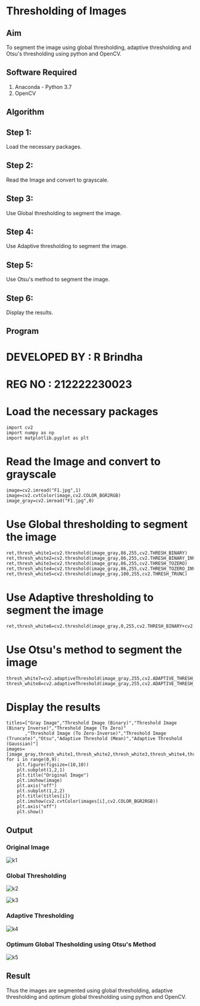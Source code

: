# Thresholding of Images
## Aim
To segment the image using global thresholding, adaptive thresholding and Otsu's thresholding using python and OpenCV.

## Software Required
1. Anaconda - Python 3.7
2. OpenCV

## Algorithm
## Step 1:
Load the necessary packages.

## Step 2:
Read the Image and convert to grayscale.

## Step 3:
Use Global thresholding to segment the image.

## Step 4:
Use Adaptive thresholding to segment the image.

## Step 5:
Use Otsu's method to segment the image.

## Step 6:
Display the results.

## Program
# DEVELOPED BY : R Brindha
# REG NO : 212222230023
# Load the necessary packages
```
import cv2
import numpy as np
import matplotlib.pyplot as plt
```
# Read the Image and convert to grayscale
```
image=cv2.imread("F1.jpg",1)
image=cv2.cvtColor(image,cv2.COLOR_BGR2RGB)
image_gray=cv2.imread("F1.jpg",0)
```
# Use Global thresholding to segment the image
```
ret,thresh_white1=cv2.threshold(image_gray,86,255,cv2.THRESH_BINARY)
ret,thresh_white2=cv2.threshold(image_gray,86,255,cv2.THRESH_BINARY_INV)
ret,thresh_white3=cv2.threshold(image_gray,86,255,cv2.THRESH_TOZERO)
ret,thresh_white4=cv2.threshold(image_gray,86,255,cv2.THRESH_TOZERO_INV)
ret,thresh_white5=cv2.threshold(image_gray,100,255,cv2.THRESH_TRUNC)
```
# Use Adaptive thresholding to segment the image
```
ret,thresh_white6=cv2.threshold(image_gray,0,255,cv2.THRESH_BINARY+cv2.THRESH_OTSU)
```
# Use Otsu's method to segment the image 
```
thresh_white7=cv2.adaptiveThreshold(image_gray,255,cv2.ADAPTIVE_THRESH_MEAN_C,cv2.THRESH_BINARY,11,2)
thresh_white8=cv2.adaptiveThreshold(image_gray,255,cv2.ADAPTIVE_THRESH_GAUSSIAN_C,cv2.THRESH_BINARY,11,2)
```
# Display the results
```
titles=["Gray Image","Threshold Image (Binary)","Threshold Image (Binary Inverse)","Threshold Image (To Zero)"
       ,"Threshold Image (To Zero-Inverse)","Threshold Image (Truncate)","Otsu","Adaptive Threshold (Mean)","Adaptive Threshold (Gaussian)"]
images=[image_gray,thresh_white1,thresh_white2,thresh_white3,thresh_white4,thresh_white5,thresh_white6,thresh_white7,thresh_white8]
for i in range(0,9):
    plt.figure(figsize=(10,10))
    plt.subplot(1,2,1)
    plt.title("Original Image")
    plt.imshow(image)
    plt.axis("off")
    plt.subplot(1,2,2)
    plt.title(titles[i])
    plt.imshow(cv2.cvtColor(images[i],cv2.COLOR_BGR2RGB))
    plt.axis("off")
    plt.show()

```
## Output
### Original Image
![k1](https://github.com/Brindha77/Thresholding/assets/118889143/91b8ae8b-f82e-4013-b4f3-30fb29304346)

### Global Thresholding
![k2](https://github.com/Brindha77/Thresholding/assets/118889143/76518d1c-9d55-4864-8309-fde3792082d8)
 
![k3](https://github.com/Brindha77/Thresholding/assets/118889143/0e699afe-962f-4a42-8976-7b2b76bdc875)

### Adaptive Thresholding
![k4](https://github.com/Brindha77/Thresholding/assets/118889143/9003c71c-2a40-4d1d-b98f-acca289f41ed)

### Optimum Global Thesholding using Otsu's Method
![k5](https://github.com/Brindha77/Thresholding/assets/118889143/3475e352-2a38-46fb-8a1d-af62d52149d6)

## Result
Thus the images are segmented using global thresholding, adaptive thresholding and optimum global thresholding using python and OpenCV.

